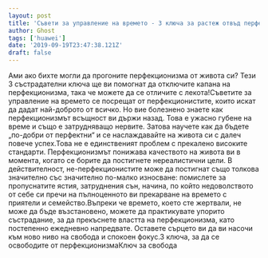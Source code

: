 ```yaml
---
layout: post
title: 'Съвети за управление на времето - 3 ключа за растеж отвъд перфекционизма'
author: Ghost
tags: ['huawei']
date: '2019-09-19T23:47:38.121Z'
draft: false
---
```


Ами ако бихте могли да прогоните перфекционизма от живота си? Тези 3 състрадателни ключа ще ви помогнат да отключите капана на перфекционизма, така че можете да се отличите с лекота!Съветите за управление на времето се посрещат от перфекционистите, които искат да дадат най-доброто от всичко. Но вие болезнено знаете как перфекционизмът всъщност ви държи назад. Това е ужасно губене на време и също е затрудняващо нервите. Затова научете как да бъдете „по-добри от перфектни“ и се наслаждавайте на живота си с далеч повече успех.Това не е единственият проблем с прекалено високите стандарти. Перфекционизмът понижава качеството на живота ви в момента, когато се борите да постигнете нереалистични цели. В действителност, не-перфекционистите може да постигнат също толкова значително със значително по-малко износване: помислете за пропуснатите ястия, затруднения сън, начина, по който недоволството от себе си пречи на пълноценното ви прекарване на времето с приятели и семейство.Въпреки че времето, което сте жертвали, не може да бъде възстановено, можете да практикувате упорито състрадание, за да прекъснете властта на перфекционизма, като постепенно ежедневно напредвате. Оставете сърцето ви да ви насочи към ново ниво на свобода и спокоен фокус.3 ключа, за да се освободите от перфекционизмаКлюч за свобода
